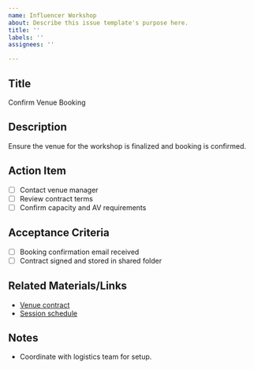 ```yaml
---
name: Influencer Workshop
about: Describe this issue template's purpose here.
title: ''
labels: ''
assignees: ''

---
```


## Title
Confirm Venue Booking

## Description
Ensure the venue for the workshop is finalized and booking is confirmed.

## Action Item
- [ ] Contact venue manager
- [ ] Review contract terms
- [ ] Confirm capacity and AV requirements

## Acceptance Criteria
- [ ] Booking confirmation email received
- [ ] Contract signed and stored in shared folder

## Related Materials/Links
- [Venue contract](link)
- [Session schedule](link)

## Notes
- Coordinate with logistics team for setup.

